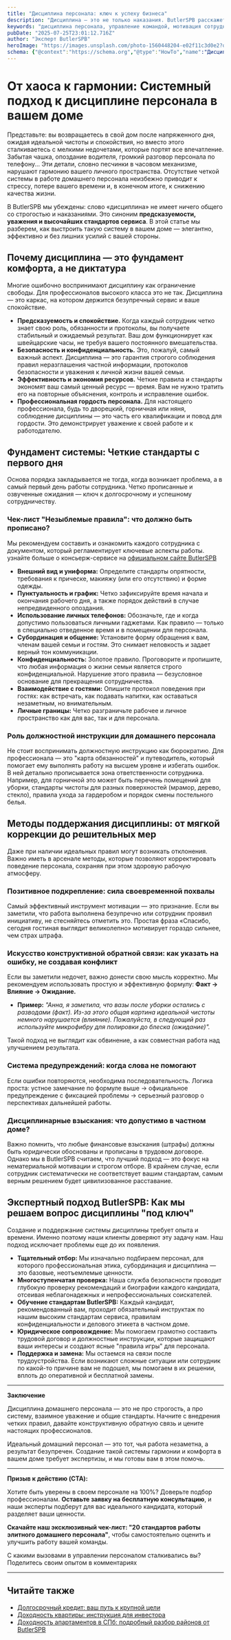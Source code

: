 ```yaml
---
title: "Дисциплина персонала: ключ к успеху бизнеса"
description: "Дисциплина — это не только наказания. ButlerSPB расскажет о современных подходах к управлению командой, которые повышают вовлеченность и ответственность."
keywords: "дисциплина персонала, управление командой, мотивация сотрудников, трудовая дисциплина, корпоративная культура, HR"
pubDate: "2025-07-25T23:01:12.716Z"
author: "Эксперт ButlerSPB"
heroImage: "https://images.unsplash.com/photo-1560448204-e02f11c3d0e2?q=80&w=2070&auto=format&fit=crop"
schema: {"@context":"https://schema.org","@type":"HowTo","name":"Дисциплина персонала: ключ к успеху бизнеса","description":"Дисциплина — это не только наказания. ButlerSPB расскажет о современных подходах к управлению командой, которые повышают вовлеченность и ответственность.","image":{"@type":"ImageObject","url":"https://images.unsplash.com/photo-1560448204-e02f11c3d0e2?q=80&w=2070&auto=format&fit=crop"},"aggregateRating":{"@type":"AggregateRating","ratingValue":"4.8","reviewCount":823,"bestRating":"5","worstRating":"1"},"publisher":{"@type":"Organization","name":"Блог ButlerSPB","logo":{"@type":"ImageObject","url":"https://butlerspb-blog.netlify.app/favicon.ico"}},"mainEntityOfPage":{"@type":"WebPage","@id":"https://butlerspb-blog.netlify.app/blog/disciplina-personala/"}}
---
```

# От хаоса к гармонии: Системный подход к дисциплине персонала в вашем доме

Представьте: вы возвращаетесь в свой дом после напряженного дня, ожидая идеальной чистоты и спокойствия, но вместо этого сталкиваетесь с мелкими недочетами, которые портят все впечатление. Забытая чашка, опоздание водителя, громкий разговор персонала по телефону... Эти детали, словно песчинки в часовом механизме, нарушают гармонию вашего личного пространства. Отсутствие четкой системы в работе домашнего персонала неизбежно приводит к стрессу, потере вашего времени и, в конечном итоге, к снижению качества жизни.

В ButlerSPB мы убеждены: слово «дисциплина» не имеет ничего общего со строгостью и наказаниями. Это синоним **предсказуемости, уважения и высочайших стандартов сервиса**. В этой статье мы разберем, как выстроить такую систему в вашем доме — элегантно, эффективно и без лишних усилий с вашей стороны.

## Почему дисциплина — это фундамент комфорта, а не диктатура

Многие ошибочно воспринимают дисциплину как ограничение свободы. Для профессионалов высокого класса это не так. Дисциплина — это каркас, на котором держится безупречный сервис и ваше спокойствие.

*   **Предсказуемость и спокойствие.** Когда каждый сотрудник четко знает свою роль, обязанности и протоколы, вы получаете стабильный и ожидаемый результат. Ваш дом функционирует как швейцарские часы, не требуя вашего постоянного вмешательства.
*   **Безопасность и конфиденциальность.** Это, пожалуй, самый важный аспект. Дисциплина — это гарантия строгого соблюдения правил неразглашения частной информации, протоколов безопасности и уважения к личной жизни вашей семьи.
*   **Эффективность и экономия ресурсов.** Четкие правила и стандарты экономят ваш самый ценный ресурс — время. Вам не нужно тратить его на повторные объяснения, контроль и исправление ошибок.
*   **Профессиональная гордость персонала.** Для настоящего профессионала, будь то дворецкий, горничная или няня, соблюдение дисциплины — это часть его квалификации и повод для гордости. Это демонстрирует уважение к своей работе и к работодателю.

## Фундамент системы: Четкие стандарты с первого дня

Основа порядка закладывается не тогда, когда возникает проблема, а в самый первый день работы сотрудника. Четко прописанные и озвученные ожидания — ключ к долгосрочному и успешному сотрудничеству.

### Чек-лист "Незыблемые правила": что должно быть прописано?

Мы рекомендуем составить и ознакомить каждого сотрудника с документом, который регламентирует ключевые аспекты работы. узнайте больше о консьерж-сервисе на <a href="https://butlerspb.ru/svyazatsya-s-konserzh-servisom" target="_blank" rel="nofollow">официальном сайте ButlerSPB</a>

*   **Внешний вид и униформа:** Определите стандарты опрятности, требования к прическе, макияжу (или его отсутствию) и форме одежды.
*   **Пунктуальность и график:** Четко зафиксируйте время начала и окончания рабочего дня, а также порядок действий в случае непредвиденного опоздания.
*   **Использование личных телефонов:** Обозначьте, где и когда допустимо пользоваться личными гаджетами. Как правило — только в специально отведенное время и в помещении для персонала.
*   **Субординация и общение:** Установите форму обращения к вам, членам вашей семьи и гостям. Это снимает неловкость и задает верный тон коммуникации.
*   **Конфиденциальность:** Золотое правило. Проговорите и пропишите, что любая информация о жизни семьи является строго конфиденциальной. Нарушение этого правила — безусловное основание для прекращения сотрудничества.
*   **Взаимодействие с гостями:** Опишите протокол поведения при гостях: как встречать, как подавать напитки, как оставаться незаметным, но внимательным.
*   **Личные границы:** Четко разграничьте рабочее и личное пространство как для вас, так и для персонала.

### Роль должностной инструкции для домашнего персонала

Не стоит воспринимать должностную инструкцию как бюрократию. Для профессионала — это "карта обязанностей" и путеводитель, который помогает ему выполнять работу на высшем уровне и избегать ошибок. В ней детально прописывается зона ответственности сотрудника. Например, для горничной это может быть перечень помещений для уборки, стандарты чистоты для разных поверхностей (мрамор, дерево, стекло), правила ухода за гардеробом и порядок смены постельного белья.

## Методы поддержания дисциплины: от мягкой коррекции до решительных мер

Даже при наличии идеальных правил могут возникать отклонения. Важно иметь в арсенале методы, которые позволяют корректировать поведение персонала, сохраняя при этом здоровую рабочую атмосферу.

### Позитивное подкрепление: сила своевременной похвалы

Самый эффективный инструмент мотивации — это признание. Если вы заметили, что работа выполнена безупречно или сотрудник проявил инициативу, не стесняйтесь отметить это. Простая фраза «Спасибо, сегодня гостиная выглядит великолепно» мотивирует гораздо сильнее, чем страх штрафа.

### Искусство конструктивной обратной связи: как указать на ошибку, не создавая конфликт

Если вы заметили недочет, важно донести свою мысль корректно. Мы рекомендуем использовать простую и эффективную формулу: **Факт -> Влияние -> Ожидание.**

*   **Пример:** *"Анна, я заметила, что вазы после уборки остались с разводами (факт). Из-за этого общая картина идеальной чистоты немного нарушается (влияние). Пожалуйста, в следующий раз используйте микрофибру для полировки до блеска (ожидание)".*

Такой подход не выглядит как обвинение, а как совместная работа над улучшением результата.

### Система предупреждений: когда слова не помогают

Если ошибки повторяются, необходима последовательность. Логика проста: устное замечание по формуле выше -> официальное предупреждение с фиксацией проблемы -> серьезный разговор о перспективах дальнейшей работы.

### Дисциплинарные взыскания: что допустимо в частном доме?

Важно помнить, что любые финансовые взыскания (штрафы) должны быть юридически обоснованы и прописаны в трудовом договоре. Однако мы в ButlerSPB считаем, что лучший подход — это фокус на нематериальной мотивации и строгом отборе. В крайнем случае, если сотрудник систематически не соответствует вашим стандартам, самым верным решением будет цивилизованное расставание.

## Экспертный подход ButlerSPB: Как мы решаем вопрос дисциплины "под ключ"

Создание и поддержание системы дисциплины требует опыта и времени. Именно поэтому наши клиенты доверяют эту задачу нам. Наш подход исключает проблемы еще до их появления.

*   **Тщательный отбор:** Мы изначально подбираем персонал, для которого профессиональная этика, субординация и дисциплина — это базовые, неотъемлемые ценности.
*   **Многоступенчатая проверка:** Наша служба безопасности проводит глубокую проверку рекомендаций и биографии каждого кандидата, отсеивая неблагонадежных и непрофессиональных соискателей.
*   **Обучение стандартам ButlerSPB:** Каждый кандидат, рекомендованный вам, проходит обязательный инструктаж по нашим высоким стандартам сервиса, правилам конфиденциальности и делового этикета в частном доме.
*   **Юридическое сопровождение:** Мы помогаем грамотно составить трудовой договор и должностные инструкции, которые защищают ваши интересы и создают ясные "правила игры" для персонала.
*   **Поддержка и замена:** Мы остаемся на связи после трудоустройства. Если возникают сложные ситуации или сотрудник по какой-то причине вам не подошел, мы помогаем в их решении, вплоть до оперативной и бесплатной замены.

***

**Заключение**

Дисциплина домашнего персонала — это не про строгость, а про систему, взаимное уважение и общие стандарты. Начните с внедрения четких правил, давайте конструктивную обратную связь и цените настоящих профессионалов.

Идеальный домашний персонал — это тот, чья работа незаметна, а результат безупречен. Создание такой системы гармонии и комфорта в вашем доме требует экспертизы, и мы готовы вам в этом помочь.

***

**Призыв к действию (CTA):**

Хотите быть уверены в своем персонале на 100%? Доверьте подбор профессионалам. **Оставьте заявку на бесплатную консультацию**, и наши эксперты подберут для вас идеального кандидата, который разделяет ваши ценности.

**Скачайте наш эксклюзивный чек-лист: "20 стандартов работы элитного домашнего персонала"**, чтобы самостоятельно оценить и улучшить работу вашей команды.

С какими вызовами в управлении персоналом сталкивались вы? Поделитесь своим опытом в комментариях

---

## Читайте также

*   [Долгосрочный кредит: ваш путь к крупной цели](/blog/dolgosrochnoe-kreditovanie/)
*   [Доходность квартиры: инструкция для инвестора](/blog/dohodnost-kvartir/)
*   [Доходность апартаментов в СПб: подробный разбор районов от ButlerSPB](/blog/dohodnost-apartamentov-v-raznyh-rayonah-spb/)

